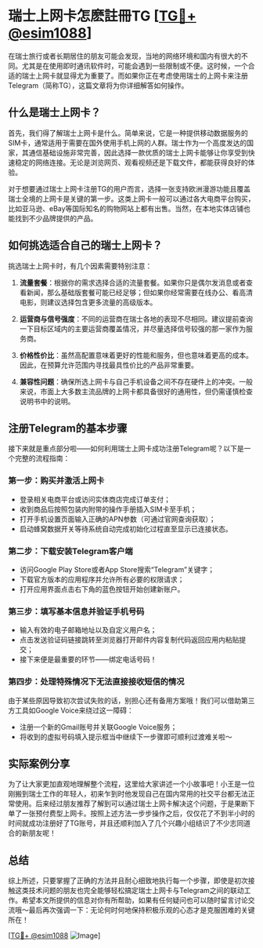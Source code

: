 # 瑞士上网卡怎麽註冊TG [[TG💪+ @esim1088](https://t.me/s/esim1088)]

在瑞士旅行或者长期居住的朋友可能会发现，当地的网络环境和国内有很大的不同。尤其是在使用即时通讯软件时，可能会遇到一些限制或不便。这时候，一个合适的瑞士上网卡就显得尤为重要了。而如果你正在考虑使用瑞士的上网卡来注册Telegram（简称TG），这篇文章将为你详细解答如何操作。

## 什么是瑞士上网卡？

首先，我们得了解瑞士上网卡是什么。简单来说，它是一种提供移动数据服务的SIM卡，通常适用于需要在国外使用手机上网的人群。瑞士作为一个高度发达的国家，其通信基础设施非常完善，因此选择一款优质的瑞士上网卡能够让你享受到快速稳定的网络连接。无论是浏览网页、观看视频还是下载文件，都能获得良好的体验。

对于想要通过瑞士上网卡注册TG的用户而言，选择一张支持欧洲漫游功能且覆盖瑞士全境的上网卡是关键的第一步。这类上网卡一般可以通过各大电商平台购买，比如亚马逊、eBay等国际知名的购物网站上都有出售。当然，在本地实体店铺也能找到不少品牌提供的产品。

## 如何挑选适合自己的瑞士上网卡？

挑选瑞士上网卡时，有几个因素需要特别注意：

1. **流量套餐**：根据你的需求选择合适的流量套餐。如果你只是偶尔发消息或者查看新闻，那么基础版套餐可能已经足够；但如果你经常需要在线办公、看高清电影，则建议选择包含更多流量的高级版本。
   
2. **运营商与信号强度**：不同的运营商在瑞士各地的表现不尽相同。建议提前查询一下目标区域内的主要运营商覆盖情况，并尽量选择信号较强的那一家作为服务商。
   
3. **价格性价比**：虽然高配置意味着更好的性能和服务，但也意味着更高的成本。因此，在预算允许范围内寻找最具性价比的产品非常重要。
   
4. **兼容性问题**：确保所选上网卡与自己手机设备之间不存在硬件上的冲突。一般来说，市面上大多数主流品牌的上网卡都具备很好的通用性，但仍需谨慎检查说明书中的说明。

## 注册Telegram的基本步骤

接下来就是重点部分啦——如何利用瑞士上网卡成功注册Telegram呢？以下是一个完整的流程指南：

### 第一步：购买并激活上网卡
- 登录相关电商平台或访问实体商店完成订单支付；
- 收到商品后按照包装内附带的操作手册插入SIM卡至手机；
- 打开手机设置页面输入正确的APN参数（可通过官网查询获取）；
- 启动蜂窝数据开关等待系统自动完成初始化过程直至显示已连接状态。

### 第二步：下载安装Telegram客户端
- 访问Google Play Store或者App Store搜索“Telegram”关键字；
- 下载官方版本的应用程序并允许所有必要的权限请求；
- 打开应用界面点击右下角的蓝色按钮开始创建新账户。

### 第三步：填写基本信息并验证手机号码
- 输入有效的电子邮箱地址以及自定义用户名；
- 点击发送验证码链接跳转至浏览器打开邮件内容复制代码返回应用内粘贴提交；
- 接下来便是最重要的环节——绑定电话号码！

### 第四步：处理特殊情况下无法直接接收短信的情况
由于某些原因导致初次尝试失败的话，别担心还有备用方案哦！我们可以借助第三方工具如Google Voice来绕过这一障碍：
- 注册一个新的Gmail账号并关联Google Voice服务；
- 将收到的虚拟号码填入提示框当中继续下一步骤即可顺利过渡难关啦～

## 实际案例分享

为了让大家更加直观地理解整个流程，这里给大家讲述一个小故事吧！小王是一位刚搬到瑞士工作的年轻人，初来乍到时他发现自己在国内常用的社交平台都无法正常使用。后来经过朋友推荐了解到可以通过瑞士上网卡解决这个问题，于是果断下单了一张预付费型上网卡。按照上述方法一步步操作之后，仅仅花了不到半小时的时间就成功注册好了TG账号，并且还顺利加入了几个兴趣小组结识了不少志同道合的新朋友呢！

## 总结

综上所述，只要掌握了正确的方法并且耐心细致地执行每一个步骤，即使是初次接触这类技术问题的朋友也完全能够轻松搞定瑞士上网卡与Telegram之间的联动工作。希望本文所提供的信息对你有所帮助，如果有任何疑问也可以随时留言讨论交流哦～最后再次强调一下：无论何时何地保持积极乐观的心态才是克服困难的关键所在！

[[TG💪+ @esim1088](https://t.me/s/esim1088) ![Image](https://i.postimg.cc/4NQfJmqS/Snipaste-2025-05-13-00-14-12.png)]